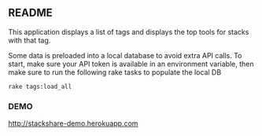## README

This application displays a list of tags and displays the top tools for stacks
with that tag.

Some data is preloaded into a local database to avoid extra API calls.
To start, make sure your API token is available in an environment variable,
then make sure to run the following rake tasks to populate the local DB

```
rake tags:load_all
```

### DEMO

http://stackshare-demo.herokuapp.com
